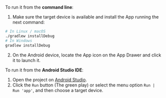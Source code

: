 To run it from the **command line**:

1) Make sure the target device is available and install the App running the next command:

```bash
# In Linux / macOS
./gradlew installDebug
# In Windows
gradlew installDebug
```
2) On the Android device, locate the App icon on the App Drawer and click it to launch it.

To run it from the **Android Studio IDE**:

1) Open the project on <a href="https://developer.android.com/studio/index.html" target="_blank" rel="noreferrer">Android Studio</a>. 
2) Click the `Run` button (The green play) or select the menu option `Run | Run 'app'`, and then choose a target device.